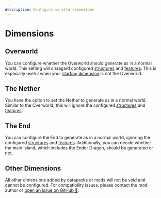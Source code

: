 ```yaml
---
description: Configure vanilla dimensions
---
```


# Dimensions
## Overworld
You can configure whether the Overworld should generate as in a normal world. This setting will disregard
configured [structures](structures.md#generating-structures) and [features](structures.md#generating-features). This is
especially useful when your [starting dimension](spawn.md#dimension) is not the Overworld.

## The Nether
You have the option to set the Nether to generate as in a normal world. Similar to the Overworld, this will ignore the
configured [structures](structures.md#generating-structures) and [features](structures.md#generating-features).

## The End
You can configure the End to generate as in a normal world, ignoring the
configured [structures](structures.md#generating-structures) and [features](structures.md#generating-features).
Additionally, you can decide whether the main island, which includes the Ender Dragon, should be generated or not.

## Other Dimensions
All other dimensions added by datapacks or mods will not be void and cannot be configured. For compatibility issues,
please contact the mod author
or [open an issue on GitHub 🔗](https://github.com/ChaoticTrials/SkyblockBuilder/issues/new?assignees=MelanX&labels=enhancement&template=feature_request.md&title=).
